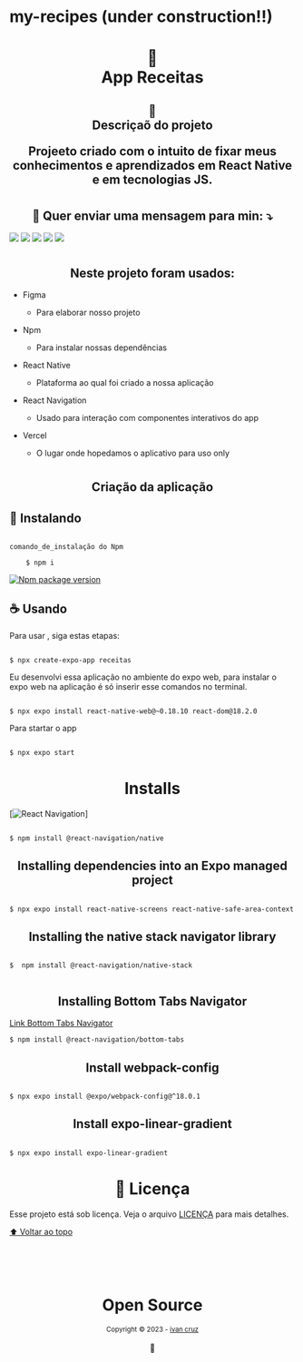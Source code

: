 # my-recipes (under construction!!)


<h1 align="center">
📄<br>App Receitas
</h1>

<h2 align="center">
📄<br>Descriçaõ do projeto

Projeeto criado com o intuito de fixar meus conhecimentos e aprendizados em React Native e em tecnologias JS.

</h2>

<h1></h1>

<h2 align="center">
  💌 Quer enviar uma mensagem para min: ⤵️
</h2>
<p align="">
  <a href="#" alt="Gmail">
  <img src="https://img.shields.io/badge/-Gmail-FF0000?style=flat-square&labelColor=FF0000&logo=gmail&logoColor=white&link=LINK-DO-SEU-EMAIL" /></a>

  <a href="#" alt="Linkedin">
  <img src="https://img.shields.io/badge/-Linkedin-0e76a8?style=flat-square&logo=Linkedin&logoColor=white&link=LINK-DO-SEU-LINKEDIN" /></a>

  <a href="#" alt="WhatsApp">
  <img src="https://img.shields.io/badge/-WhatsApp-25d366?style=flat-square&labelColor=25d366&logo=whatsapp&logoColor=white&link=API-DO-SEU-WHATSAPP"/></a>

  <a href="#" alt="Facebook">
  <img src="https://img.shields.io/badge/-Facebook-3b5998?style=flat-square&labelColor=3b5998&logo=facebook&logoColor=white&link=LINK-DO-SEU-FACEBOOK"/></a>

  <a href="#" alt="Instagram">
  <img src="https://img.shields.io/badge/-Instagram-DF0174?style=flat-square&labelColor=DF0174&logo=instagram&logoColor=white&link=LINK-DO-SEU-INSTAGRAM"/></a>
</p>
  
<h1></h1>

<h2 align="center">Neste projeto foram usados:</h2>

- Figma
  
  * Para elaborar nosso projeto 


- Npm
  
  * Para instalar nossas dependências 

- React Native
  
  * Plataforma ao qual foi criado a nossa aplicação 

- React Navigation
    
    * Usado para interação com componentes interativos do app

- Vercel
    
    * O lugar onde hopedamos o aplicativo para uso only  

<h1></h1>

<h2 align="center">Criação da aplicação</h2> 


## 🚀 Instalando <receitas>

```

comando_de_instalação do Npm

    $ npm i 

```


[![Npm package version](https://badgen.net/npm/v/express)](https://npmjs.com/package/express)

## ☕ Usando <receitas>

Para usar <receitas>, siga estas etapas:


```

$ npx create-expo-app receitas

```

<p> Eu desenvolvi essa aplicação no ambiente do expo web, para instalar o expo web na aplicação é só inserir esse comandos no terminal.</p>

```

$ npx expo install react-native-web@~0.18.10 react-dom@18.2.0

```

<p>Para startar o app</p>

```

$ npx expo start

```

<h1 align="center">Installs</h1>

[![React Navigation](https://reactnavigation.org/docs/getting-started/)]

```

$ npm install @react-navigation/native

```

<h2 align="center"> Installing dependencies into an Expo managed project</h2>

```

$ npx expo install react-native-screens react-native-safe-area-context

```

<h2 align="center">Installing the native stack navigator library</h2>

```

$  npm install @react-navigation/native-stack
 
```

<h2 align="center">Installing Bottom Tabs Navigator</h2>

[Link Bottom Tabs Navigator](https://reactnavigation.org/docs/bottom-tab-navigator)

```
$ npm install @react-navigation/bottom-tabs

```

<h2 align="center">Install webpack-config</h2>

```

$ npx expo install @expo/webpack-config@^18.0.1

```

<h2 align="center">Install expo-linear-gradient</h2>



```

$ npx expo install expo-linear-gradient

```

</h3>


<h1 align="center">📝 Licença</h1> 

Esse projeto está sob licença. Veja o arquivo [LICENÇA](LICENSE.md) para mais detalhes.

[⬆ Voltar ao topo](#nome-do-projeto)<br>


<div align="center">
  <br/>
  <br/>
  <br/>
    <div>
      <h1>Open Source</h1>
      <sub>Copyright © 2023 - <a href="https://github.com/ivandacruz">ivan cruz</sub></a>
    </div>
    <br/>
    💖
</div>
